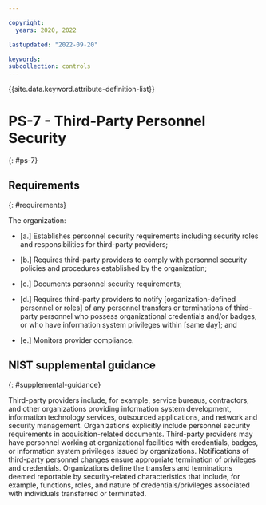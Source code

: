 ```yaml
---

copyright:
  years: 2020, 2022

lastupdated: "2022-09-20"

keywords: 
subcollection: controls
---
```


{{site.data.keyword.attribute-definition-list}}

# PS-7 - Third-Party Personnel Security
{: #ps-7}

## Requirements
{: #requirements}

The organization:

- \[a.\] Establishes personnel security requirements including security roles and responsibilities for third-party providers;

- \[b.\] Requires third-party providers to comply with personnel security policies and procedures established by the organization;

- \[c.\] Documents personnel security requirements;

- \[d.\] Requires third-party providers to notify [organization-defined personnel or roles] of any personnel transfers or terminations of third-party personnel who possess organizational credentials and/or badges, or who have information system privileges within [same day]; and

- \[e.\] Monitors provider compliance.

## NIST supplemental guidance
{: #supplemental-guidance}

Third-party providers include, for example, service bureaus, contractors, and other organizations providing information system development, information technology services, outsourced applications, and network and security management. Organizations explicitly include personnel security requirements in acquisition-related documents. Third-party providers may have personnel working at organizational facilities with credentials, badges, or information system privileges issued by organizations. Notifications of third-party personnel changes ensure appropriate termination of privileges and credentials. Organizations define the transfers and terminations deemed reportable by security-related characteristics that include, for example, functions, roles, and nature of credentials/privileges associated with individuals transferred or terminated.


